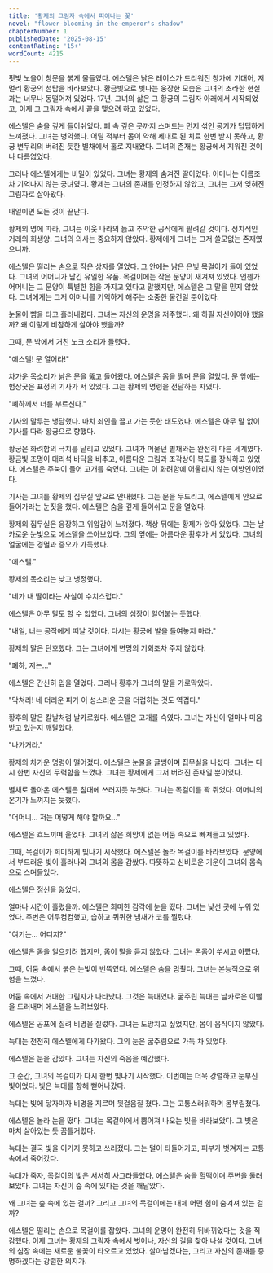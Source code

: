 ```yaml
---
title: '황제의 그림자 속에서 피어나는 꽃'
novel: "flower-blooming-in-the-emperor's-shadow"
chapterNumber: 1
publishedDate: '2025-08-15'
contentRating: '15+'
wordCount: 4215
---
```


핏빛 노을이 창문을 붉게 물들였다. 에스텔은 낡은 레이스가 드리워진 창가에 기대어, 저 멀리 황궁의 첨탑을 바라보았다. 황금빛으로 빛나는 웅장한 모습은 그녀의 초라한 현실과는 너무나 동떨어져 있었다. 17년. 그녀의 삶은 그 황궁의 그림자 아래에서 시작되었고, 이제 그 그림자 속에서 끝을 맺으려 하고 있었다.

에스텔은 숨을 깊게 들이쉬었다. 폐 속 깊은 곳까지 스며드는 먼지 섞인 공기가 텁텁하게 느껴졌다. 그녀는 병약했다. 어릴 적부터 몸이 약해 제대로 된 치료 한번 받지 못하고, 황궁 변두리의 버려진 듯한 별채에서 홀로 지내왔다. 그녀의 존재는 황궁에서 지워진 것이나 다름없었다.

그러나 에스텔에게는 비밀이 있었다. 그녀는 황제의 숨겨진 딸이었다. 어머니는 이름조차 기억나지 않는 궁녀였다. 황제는 그녀의 존재를 인정하지 않았고, 그녀는 그저 잊혀진 그림자로 살아왔다.

내일이면 모든 것이 끝난다.

황제의 명에 따라, 그녀는 이웃 나라의 늙고 추악한 공작에게 팔려갈 것이다. 정치적인 거래의 희생양. 그녀의 의사는 중요하지 않았다. 황제에게 그녀는 그저 쓸모없는 존재였으니까.

에스텔은 떨리는 손으로 작은 상자를 열었다. 그 안에는 낡은 은빛 목걸이가 들어 있었다. 그녀의 어머니가 남긴 유일한 유품. 목걸이에는 작은 문양이 새겨져 있었다. 언젠가 어머니는 그 문양이 특별한 힘을 가지고 있다고 말했지만, 에스텔은 그 말을 믿지 않았다. 그녀에게는 그저 어머니를 기억하게 해주는 소중한 물건일 뿐이었다.

눈물이 뺨을 타고 흘러내렸다. 그녀는 자신의 운명을 저주했다. 왜 하필 자신이어야 했을까? 왜 이렇게 비참하게 살아야 했을까?

그때, 문 밖에서 거친 노크 소리가 들렸다.

"에스텔! 문 열어라!"

차가운 목소리가 낡은 문을 뚫고 들어왔다. 에스텔은 몸을 떨며 문을 열었다. 문 앞에는 험상궂은 표정의 기사가 서 있었다. 그는 황제의 명령을 전달하는 자였다.

"폐하께서 너를 부르신다."

기사의 말투는 냉담했다. 마치 죄인을 끌고 가는 듯한 태도였다. 에스텔은 아무 말 없이 기사를 따라 황궁으로 향했다.

황궁은 화려함의 극치를 달리고 있었다. 그녀가 머물던 별채와는 완전히 다른 세계였다. 황금빛 조명이 대리석 바닥을 비추고, 아름다운 그림과 조각상이 복도를 장식하고 있었다. 에스텔은 주눅이 들어 고개를 숙였다. 그녀는 이 화려함에 어울리지 않는 이방인이었다.

기사는 그녀를 황제의 집무실 앞으로 안내했다. 그는 문을 두드리고, 에스텔에게 안으로 들어가라는 눈짓을 했다. 에스텔은 숨을 깊게 들이쉬고 문을 열었다.

황제의 집무실은 웅장하고 위압감이 느껴졌다. 책상 뒤에는 황제가 앉아 있었다. 그는 날카로운 눈빛으로 에스텔을 쏘아보았다. 그의 옆에는 아름다운 황후가 서 있었다. 그녀의 얼굴에는 경멸과 증오가 가득했다.

"에스텔."

황제의 목소리는 낮고 냉정했다.

"네가 내 딸이라는 사실이 수치스럽다."

에스텔은 아무 말도 할 수 없었다. 그녀의 심장이 얼어붙는 듯했다.

"내일, 너는 공작에게 떠날 것이다. 다시는 황궁에 발을 들여놓지 마라."

황제의 말은 단호했다. 그는 그녀에게 변명의 기회조차 주지 않았다.

"폐하, 저는…"

에스텔은 간신히 입을 열었다. 그러나 황후가 그녀의 말을 가로막았다.

"닥쳐라! 네 더러운 피가 이 성스러운 곳을 더럽히는 것도 역겹다."

황후의 말은 칼날처럼 날카로웠다. 에스텔은 고개를 숙였다. 그녀는 자신이 얼마나 미움받고 있는지 깨달았다.

"나가거라."

황제의 차가운 명령이 떨어졌다. 에스텔은 눈물을 글썽이며 집무실을 나섰다. 그녀는 다시 한번 자신의 무력함을 느꼈다. 그녀는 황제에게 그저 버려진 존재일 뿐이었다.

별채로 돌아온 에스텔은 침대에 쓰러지듯 누웠다. 그녀는 목걸이를 꽉 쥐었다. 어머니의 온기가 느껴지는 듯했다.

"어머니… 저는 어떻게 해야 할까요…"

에스텔은 흐느끼며 울었다. 그녀의 삶은 희망이 없는 어둠 속으로 빠져들고 있었다.

그때, 목걸이가 희미하게 빛나기 시작했다. 에스텔은 놀라 목걸이를 바라보았다. 문양에서 부드러운 빛이 흘러나와 그녀의 몸을 감쌌다. 따뜻하고 신비로운 기운이 그녀의 몸속으로 스며들었다.

에스텔은 정신을 잃었다.

얼마나 시간이 흘렀을까. 에스텔은 희미한 감각에 눈을 떴다. 그녀는 낯선 곳에 누워 있었다. 주변은 어두컴컴했고, 습하고 퀴퀴한 냄새가 코를 찔렀다.

"여기는… 어디지?"

에스텔은 몸을 일으키려 했지만, 몸이 말을 듣지 않았다. 그녀는 온몸이 쑤시고 아팠다.

그때, 어둠 속에서 붉은 눈빛이 번뜩였다. 에스텔은 숨을 멈췄다. 그녀는 본능적으로 위험을 느꼈다.

어둠 속에서 거대한 그림자가 나타났다. 그것은 늑대였다. 굶주린 늑대는 날카로운 이빨을 드러내며 에스텔을 노려보았다.

에스텔은 공포에 질려 비명을 질렀다. 그녀는 도망치고 싶었지만, 몸이 움직이지 않았다.

늑대는 천천히 에스텔에게 다가왔다. 그의 눈은 굶주림으로 가득 차 있었다.

에스텔은 눈을 감았다. 그녀는 자신의 죽음을 예감했다.

그 순간, 그녀의 목걸이가 다시 한번 빛나기 시작했다. 이번에는 더욱 강렬하고 눈부신 빛이었다. 빛은 늑대를 향해 뻗어나갔다.

늑대는 빛에 닿자마자 비명을 지르며 뒷걸음질 쳤다. 그는 고통스러워하며 몸부림쳤다.

에스텔은 놀라 눈을 떴다. 그녀는 목걸이에서 뿜어져 나오는 빛을 바라보았다. 그 빛은 마치 살아있는 듯 꿈틀거렸다.

늑대는 결국 빛을 이기지 못하고 쓰러졌다. 그는 털이 타들어가고, 피부가 벗겨지는 고통 속에서 죽어갔다.

늑대가 죽자, 목걸이의 빛은 서서히 사그라들었다. 에스텔은 숨을 헐떡이며 주변을 둘러보았다. 그녀는 자신이 숲 속에 있다는 것을 깨달았다.

왜 그녀는 숲 속에 있는 걸까? 그리고 그녀의 목걸이에는 대체 어떤 힘이 숨겨져 있는 걸까?

에스텔은 떨리는 손으로 목걸이를 잡았다. 그녀의 운명이 완전히 뒤바뀌었다는 것을 직감했다. 이제 그녀는 황제의 그림자 속에서 벗어나, 자신의 길을 찾아 나설 것이다. 그녀의 심장 속에는 새로운 불꽃이 타오르고 있었다. 살아남겠다는, 그리고 자신의 존재를 증명하겠다는 강렬한 의지가.
